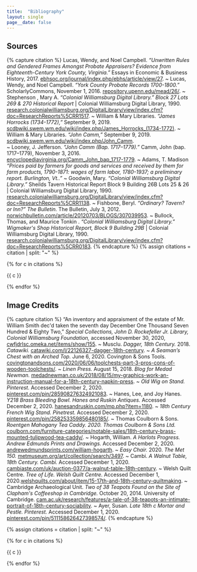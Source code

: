 ```yaml
---
title:  "Bibliography"
layout: single
page__date: false
---
```

## Sources
{% capture citation %}
Lucas, Wendy, and Noel Campbell. *“Unwritten Rules and Gendered Frames Amongst Probate Appraisers? Evidence from Eighteenth-Century York County, Virginia.”* Essays in Economic & Business History, 2017. [ebhsoc.org/journal/index.php/ebhs/article/view/27](https://www.ebhsoc.org/journal/index.php/ebhs/article/view/27).
~
Lucas, Wendy, and Noel Campbell. *“York County Probate Records 1700-1800.”* ScholarlyCommons, November 1, 2016. [repository.upenn.edu/mead/26/](https://repository.upenn.edu/mead/26/).
~
Stephenson , Mary A. *“Colonial Williamsburg Digital Library.” Block 27 Lots 269 & 270 Historical Report* | Colonial Williamsburg Digital Library, 1990. [research.colonialwilliamsburg.org/DigitalLibrary/view/index.cfm?doc=ResearchReports%5CRR1517](https://research.colonialwilliamsburg.org/DigitalLibrary/view/index.cfm?doc=ResearchReports%5CRR1517.xml).
~
William & Mary Libraries. *“James Horrocks (1734-1772),”* September 9, 2019. [scdbwiki.swem.wm.edu/wiki/index.php/James_Horrocks_(1734-1772)](https://scdbwiki.swem.wm.edu/wiki/index.php/James_Horrocks_(1734-1772)).
~
William & Mary Libraries. *“John Camm,”* September 9, 2019. [scdbwiki.swem.wm.edu/wiki/index.php/John_Camm](https://scdbwiki.swem.wm.edu/wiki/index.php/John_Camm).  
~
Looney, J. Jefferson. *“John Camm (Bap. 1717–1779).”* Camm, John (bap. 1717–1779), November 3, 2016. [encyclopediavirginia.org/Camm_John_bap_1717-1779](https://www.encyclopediavirginia.org/Camm_John_bap_1717-1779).
~
Adams, T. Madison *“Prices paid by farmers for goods and services and received by them for farm products, 1790-1871: wages of farm labor, 1780-1937; a preliminary report. Burlington, Vt..”*
~
Goodwin, Mary. *“Colonial Williamsburg Digital Library.”* Sheilds Tavern Historical Report Block 9 Building 26B Lots 25 & 26 | Colonial Williamsburg Digital Library, 1990. [research.colonialwilliamsburg.org/DigitalLibrary/view/index.cfm?doc=ResearchReports%5CRR1138](https://research.colonialwilliamsburg.org/DigitalLibrary/view/index.cfm?doc=ResearchReports%5CRR1138.xml).
~
Fishbone, Beryl. *“Ordinary? Tavern? or Inn?” The Bulletin.* The Bulletin, July 3, 2012. [norwichbulletin.com/article/20120703/BLOGS/307039953](https://www.norwichbulletin.com/article/20120703/BLOGS/307039953).
~
Bullock, Thomas, and Maurice Tonkin . *“Colonial Williamsburg Digital Library.” Wigmaker's Shop Historical Report, Block 9 Building 29B* | Colonial Williamsburg Digital Library, 1990. [research.colonialwilliamsburg.org/DigitalLibrary/view/index.cfm?doc=ResearchReports%5CRR0183](https://research.colonialwilliamsburg.org/DigitalLibrary/view/index.cfm?doc=ResearchReports%5CRR0183.xml).
{% endcapture %}
{% assign citations = citation | split: "~" %}

{% for c in citations %}
  <p class="citation" markdown="1">{{ c }}</p>
{% endfor %}

## Image Credits   
{% capture citation %}
“An inventory and appraisment of the estate of Mr. William Smith dec'd taken the seventh day December One Thousand Seven Hundred & Eighty Two,” *Special Collections, John D. Rockefeller Jr. Library, Colonial Williamsburg Foundation,* accessed November 30, 2020, [cwfjdrlsc.omeka.net/items/show/155](https://cwfjdrlsc.omeka.net/items/show/155).
~
Musclu. *Dagger, 18th Century.* 2018. *Catawiki.* [catawiki.com/l/22126327-dagger-18th-century](https://www.catawiki.com/l/22126327-dagger-18th-century).
~
*A Seaman’s Chest with an Arched Top.* June 6, 2020. Covington & Sons Tools. [covingtonandsons.com/2020/06/06/toolchests-part-3-pros-cons-of-wooden-toolchests/](https://covingtonandsons.com/2020/06/06/toolchests-part-3-pros-cons-of-wooden-toolchests/).
~
*Linen Press.* August 15, 2018. *Blog for Medad Newman.* [medadnewman.co.uk/2018/08/15/my-graphics-work-an-instruction-manual-for-a-18th-century-napkin-press](http://medadnewman.co.uk/2018/08/15/my-graphics-work-an-instruction-manual-for-a-18th-century-napkin-press/).
~
*Old Wig on Stand. Pinterest.* Accessed December 2, 2020. [pinterest.com/pin/285908276324921083](https://www.pinterest.com/pin/285908276324921083/).
~
Hanes, Lee, and Joy Hanes. *Y218 Brass Bleeding Bowl. Hanes and Ruskin Antiques.* Accessed December 2, 2020. [hanesandruskin.com/mp.php?item=1180](https://www.hanesandruskin.com/mp.php?item=1180).
~
*18th Century French Wig Stand. Pinetrest.* Accessed December 2, 2020. [pinterest.com/pin/258253359856480185/](https://www.pinterest.com/pin/258253359856480185/).
~
Thomas Coulborn & Sons. *Roentgen Mahogany Tea Caddy. 2020. Thomas Coulborn & Sons Ltd.* [coulborn.com/furniture-categories/notable-sales/18th-century-brass-mounted-tulipwood-tea-caddy/](https://www.coulborn.com/furniture-categories/notable-sales/18th-century-brass-mounted-tulipwood-tea-caddy/).
~
Hogarth, William. *A Harlots Progress. Andrew Edmunds Prints and Drawings.* Accessed December 2, 2020. [andrewedmundsprints.com/william-hogarth](http://www.andrewedmundsprints.com/william-hogarth.html).
~
*Easy Chair.* 2020. *The Met 150.* [metmuseum.org/art/collection/search/3497](https://www.metmuseum.org/art/collection/search/3497?high=on&rpp=50&pg=4&rndkey=20140210&ft=%2A&where=United+States&pos=158).
~
Cambi. *A Walnut Table, 18th Century. Cambi.* Accessed December 1, 2020. [cambiaste.com/uk/auction-0377/a-walnut-table-18th-century](https://www.cambiaste.com/uk/auction-0377/a-walnut-table-18th-century.asp).
~
Welsh Quilt Centre. *Tree of Life. Welsh Quilt Centre.* Accessed December 1, 2020.[welshquilts.com/about/item/15-17th-and-18th-century-quiltmaking](https://welshquilts.com/about/item/15-17th-and-18th-century-quiltmaking).
~
Cambridge Archaeological Unit. *Two of 38 Teapots Found on the Site of Clapham's Coffeeshop in Cambridge.* October 20, 2014. University of Cambridge. [cam.ac.uk/research/features/a-tale-of-38-teapots-an-intimate-portrait-of-18th-century-sociability](https://www.cam.ac.uk/research/features/a-tale-of-38-teapots-an-intimate-portrait-of-18th-century-sociability).
~
Ayer, Susan. *Late 18th c Mortar and Pestle. Pinterest.* Accessed December 1, 2020. [pinterest.com/pin/511158626427398574/](https://www.pinterest.com/pin/511158626427398574/).
{% endcapture %}

{% assign citations = citation | split: "~" %}

{% for c in citations %}
  <p class="citation" markdown="1">{{ c }}</p>
{% endfor %}
